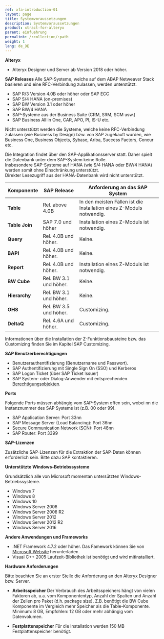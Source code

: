 ```yaml
---
ref: xfa-introduction-01
layout: page
title: Systemvoraussetzungen
description: Systemvoraussetzungen
product: xtract-for-alteryx
parent: einfuehrung
permalink: /:collection/:path
weight: 1
lang: de_DE
---
```


**Alteryx**
 	
- Alteryx Designer und Server ab Version 2018 oder höher.

**SAP Releases**
Alle SAP-Systeme, welche auf dem ABAP Netweaver Stack basieren und eine RFC-Verbindung zulassen, werden unterstützt. 

- SAP R/3 Version 4.0B oder höher oder SAP ECC
- SAP S/4 HANA (on-premises)
- SAP BW Version 3.1 oder höher
- SAP BW/4 HANA
- SAP-Systeme aus der Business Suite (CRM, SRM, SCM usw.) 
- SAP Business All in One, CAR, APO, PI, IS-U etc. 

Nicht unterstützt werden die Systeme, welche keine RFC-Verbindung zulassen (wie Business by Design) bzw. von SAP zugekauft wurden, wie Business One, Business Objects, Sybase, Ariba, Success Factors, Concur etc. <br>

Die Integration findet über den SAP-Applikationsserver statt. Daher spielt die Datenbank unter dem SAP-System keine Rolle. <br>
Insbesondere SAP-Systeme auf HANA (wie S/4 HANA oder BW/4 HANA) werden somit ohne Einschränkung unterstützt.<br>
Direkter Lesezugriff aus der HANA-Datenbank wird nicht unterstützt. <br>


| Komponente    | SAP Release            | Anforderung an das SAP System                                        |
|---------------|------------------------|----------------------------------------------------------------------|
| **Table**     | Rel. above 4.0B        | In den meisten Fällen ist die Installation eines Z-Moduls notwendig. |
| **Table Join** | SAP 7.0 und höher     | Installation eines Z-Moduls ist notwendig. |
| **Query**     | Rel. 4.0B und höher.   | Keine.                                                               |
| **BAPI**      | Rel. 4.0B und höher.   | Keine.                                                               |
| **Report**    | Rel. 4.0B und höher.   | Installation eines Z-Moduls ist notwendig.                           |
| **BW Cube**   | Rel. BW 3.1 und höher. | Keine.                                                               |
| **Hierarchy** | Rel. BW 3.1 und höher. | Keine.                                                               |
| **OHS**       | Rel. BW 3.5 und höher. | Customizing.                                                         |
| **DeltaQ**    | Rel. 4.6A und höher.   | Customizing.                                                         |

Informationen über die Installation der Z-Funktionsbausteine bzw. das Customizing finden Sie im Kapitel SAP Customizing.


**SAP Benutzerberechtigungen**
 	
- Benutzerauthentifizierung (Benutzername und Passwort).
- SAP Authentifizierung mit Single Sign On (SSO) und Kerberos
- SAP Logon Ticket (über SAP Ticket Issuer)
- SAP System- oder Dialog-Anwender mit entsprechenden [Berechtigungsobjekten](https://kb.theobald-software.com/sap/authority-objects-sap-user-rights).

**Ports**

Folgende Ports müssen abhängig vom SAP-System offen sein,
wobei nn die Instanznummer des SAP Systems ist (z.B. 00 oder 99).

- SAP Application Server: Port 33nn
- SAP Message Server (Load Balancing): Port 36nn
- Secure Communication Network (SCN): Port 48nn
- SAP Router: Port 3399

**SAP-Lizenzen**

Zusätzliche SAP-Lizenzen für die Extraktion der SAP-Daten können erforderlich sein. Bitte dazu SAP kontaktieren.


**Unterstützte Windows-Betriebssysteme**
 	
Grundsätzlich alle von Microsoft momentan untersützten Windows-Betriebssysteme.

- Windows 7
- Windows 8
- Windows 10
- Windows Server 2008
- Windows Server 2008 R2
- Windows Server 2012
- Windows Server 2012 R2
- Windows Server 2016

**Andere Anwendungen und Frameworks**
 	
- .NET Framework 4.7.2 oder höher. Das Famework können Sie von [Microsoft Website](https://support.microsoft.com/en-us/help/4054530/microsoft-net-framework-4-7-2-offline-installer-for-windows) herunterladen.
- Visual C++ 2005 Laufzeit-Bibliothek ist benötigt und wird mitinstalliert.

**Hardware Anforderungen**

Bitte beachten Sie an erster Stelle die Anforderung an den Alteryx Designer bzw. Server. 
 	
- **Arbeitsspeicher**
	Der Verbrauch des Arbeitsspeichers hängt von vielen Faktoren ab, u.a. vom Komponententyp, Anzahl der Spalten und Anzahl der Zeilen pro Paket (d.h. package size). Z.B. benötigt die BW Cube Komponente im Vergleich mehr Speicher als die Table-Komponente.<br>
	Minimum: 8 GB, Empfohlen: 12 GB oder mehr abhängig vom Datenvolumen.

- **Festplattenspeicher**
	Für die Installation werden 150 MB Festplattenspeicher benötigt. 

